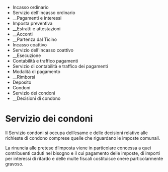   * Incasso ordinario
  * Servizio dell'incasso ordinario
  *  __Pagamenti e interessi
  * Imposta preventiva
  *  __Estratti e attestazioni
  *  __Acconti
  *  __Partenza dal Ticino
  * Incasso coattivo
  * Servizio dell'incasso coattivo
  *  __Esecuzione
  * Contabilità e traffico pagamenti
  * Servizio di contabilità e traffico dei pagamenti
  * Modalità di pagamento
  *  __Rimborsi
  * Deposito
  * Condoni
  * Servizio dei condoni
  *  __Decisioni di condono

#  Servizio dei condoni

Il Servizio condoni si occupa dell’esame e delle decisioni relative alle
richieste di condono comprese quelle che riguardano le imposte comunali.  
  
La rinuncia alle pretese d’imposta viene in particolare concessa a quei
contribuenti caduti nel bisogno e il cui pagamento delle imposte, di importi
per interessi di ritardo e delle multe fiscali costituisce onere
particolarmente gravoso.

